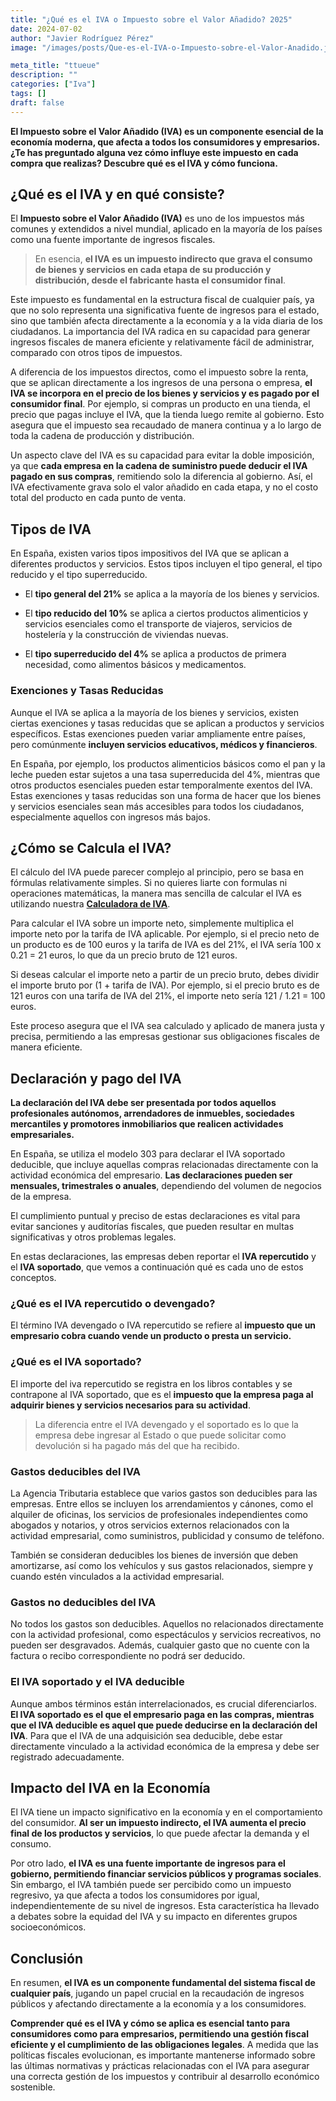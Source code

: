 ```yaml
---
title: "¿Qué es el IVA o Impuesto sobre el Valor Añadido? 2025"
date: 2024-07-02
author: "Javier Rodríguez Pérez"
image: "/images/posts/Que-es-el-IVA-o-Impuesto-sobre-el-Valor-Anadido.jpg"

meta_title: "ttueue"
description: ""
categories: ["Iva"]
tags: []
draft: false
---
```


**El Impuesto sobre el Valor Añadido (IVA) es un componente esencial de la economía moderna, que afecta a todos los consumidores y empresarios. ¿Te has preguntado alguna vez cómo influye este impuesto en cada compra que realizas? Descubre qué es el IVA y cómo funciona.**

## ¿Qué es el IVA y en qué consiste?

El **Impuesto sobre el Valor Añadido (IVA)** es uno de los impuestos más comunes y extendidos a nivel mundial, aplicado en la mayoría de los países como una fuente importante de ingresos fiscales.

> En esencia, **el IVA es un impuesto indirecto que grava el consumo de bienes y servicios en cada etapa de su producción y distribución, desde el fabricante hasta el consumidor final**.

Este impuesto es fundamental en la estructura fiscal de cualquier país, ya que no solo representa una significativa fuente de ingresos para el estado, sino que también afecta directamente a la economía y a la vida diaria de los ciudadanos. La importancia del IVA radica en su capacidad para generar ingresos fiscales de manera eficiente y relativamente fácil de administrar, comparado con otros tipos de impuestos.

A diferencia de los impuestos directos, como el impuesto sobre la renta, que se aplican directamente a los ingresos de una persona o empresa, **el IVA se incorpora en el precio de los bienes y servicios y es pagado por el consumidor final**. Por ejemplo, si compras un producto en una tienda, el precio que pagas incluye el IVA, que la tienda luego remite al gobierno. Esto asegura que el impuesto sea recaudado de manera continua y a lo largo de toda la cadena de producción y distribución.

Un aspecto clave del IVA es su capacidad para evitar la doble imposición, ya que **cada empresa en la cadena de suministro puede deducir el IVA pagado en sus compras**, remitiendo solo la diferencia al gobierno. Así, el IVA efectivamente grava solo el valor añadido en cada etapa, y no el costo total del producto en cada punto de venta.

## Tipos de IVA

En España, existen varios tipos impositivos del IVA que se aplican a diferentes productos y servicios. Estos tipos incluyen el tipo general, el tipo reducido y el tipo superreducido.

- El **tipo general del 21%** se aplica a la mayoría de los bienes y servicios.

- El **tipo reducido del 10%** se aplica a ciertos productos alimenticios y servicios esenciales como el transporte de viajeros, servicios de hostelería y la construcción de viviendas nuevas.

- El **tipo superreducido del 4%** se aplica a productos de primera necesidad, como alimentos básicos y medicamentos.

### Exenciones y Tasas Reducidas

Aunque el IVA se aplica a la mayoría de los bienes y servicios, existen ciertas exenciones y tasas reducidas que se aplican a productos y servicios específicos. Estas exenciones pueden variar ampliamente entre países, pero comúnmente **incluyen servicios educativos, médicos y financieros**.

En España, por ejemplo, los productos alimenticios básicos como el pan y la leche pueden estar sujetos a una tasa superreducida del 4%, mientras que otros productos esenciales pueden estar temporalmente exentos del IVA. Estas exenciones y tasas reducidas son una forma de hacer que los bienes y servicios esenciales sean más accesibles para todos los ciudadanos, especialmente aquellos con ingresos más bajos.

## ¿Cómo se Calcula el IVA?

El cálculo del IVA puede parecer complejo al principio, pero se basa en fórmulas relativamente simples. Si no quieres liarte con formulas ni operaciones matemáticas, la manera mas sencilla de calcular el IVA es utilizando nuestra **[Calculadora de IVA](https://calculadora-de-iva.es/)**.

Para calcular el IVA sobre un importe neto, simplemente multiplica el importe neto por la tarifa de IVA aplicable. Por ejemplo, si el precio neto de un producto es de 100 euros y la tarifa de IVA es del 21%, el IVA sería 100 x 0.21 = 21 euros, lo que da un precio bruto de 121 euros.

Si deseas calcular el importe neto a partir de un precio bruto, debes dividir el importe bruto por (1 + tarifa de IVA). Por ejemplo, si el precio bruto es de 121 euros con una tarifa de IVA del 21%, el importe neto sería 121 / 1.21 = 100 euros.

Este proceso asegura que el IVA sea calculado y aplicado de manera justa y precisa, permitiendo a las empresas gestionar sus obligaciones fiscales de manera eficiente.

## Declaración y pago del IVA

**La declaración del IVA debe ser presentada por todos aquellos profesionales autónomos, arrendadores de inmuebles, sociedades mercantiles y promotores inmobiliarios que realicen actividades empresariales.**

En España, se utiliza el modelo 303 para declarar el IVA soportado deducible, que incluye aquellas compras relacionadas directamente con la actividad económica del empresario. **Las declaraciones pueden ser mensuales, trimestrales o anuales**, dependiendo del volumen de negocios de la empresa.

El cumplimiento puntual y preciso de estas declaraciones es vital para evitar sanciones y auditorías fiscales, que pueden resultar en multas significativas y otros problemas legales.

En estas declaraciones, las empresas deben reportar el **IVA repercutido** y el **IVA soportado**, que vemos a continuación qué es cada uno de estos conceptos.

### ¿Qué es el IVA repercutido o devengado?

El término IVA devengado o IVA repercutido se refiere al **impuesto que un empresario cobra cuando vende un producto o presta un servicio.**

### ¿Qué es el IVA soportado?

El importe del iva repercutido se registra en los libros contables y se contrapone al IVA soportado, que es el **impuesto que la empresa paga al adquirir bienes y servicios necesarios para su actividad**.

> La diferencia entre el IVA devengado y el soportado es lo que la empresa debe ingresar al Estado o que puede solicitar como devolución si ha pagado más del que ha recibido.

### Gastos deducibles del IVA

La Agencia Tributaria establece que varios gastos son deducibles para las empresas. Entre ellos se incluyen los arrendamientos y cánones, como el alquiler de oficinas, los servicios de profesionales independientes como abogados y notarios, y otros servicios externos relacionados con la actividad empresarial, como suministros, publicidad y consumo de teléfono.

También se consideran deducibles los bienes de inversión que deben amortizarse, así como los vehículos y sus gastos relacionados, siempre y cuando estén vinculados a la actividad empresarial.

### Gastos no deducibles del IVA

No todos los gastos son deducibles. Aquellos no relacionados directamente con la actividad profesional, como espectáculos y servicios recreativos, no pueden ser desgravados. Además, cualquier gasto que no cuente con la factura o recibo correspondiente no podrá ser deducido.

### El IVA soportado y el IVA deducible

Aunque ambos términos están interrelacionados, es crucial diferenciarlos. **El IVA soportado es el que el empresario paga en las compras, mientras que el IVA deducible es aquel que puede deducirse en la declaración del IVA**. Para que el IVA de una adquisición sea deducible, debe estar directamente vinculado a la actividad económica de la empresa y debe ser registrado adecuadamente.

## Impacto del IVA en la Economía

El IVA tiene un impacto significativo en la economía y en el comportamiento del consumidor. **Al ser un impuesto indirecto, el IVA aumenta el precio final de los productos y servicios**, lo que puede afectar la demanda y el consumo.

Por otro lado, **el IVA es una fuente importante de ingresos para el gobierno, permitiendo financiar servicios públicos y programas sociales**. Sin embargo, el IVA también puede ser percibido como un impuesto regresivo, ya que afecta a todos los consumidores por igual, independientemente de su nivel de ingresos. Esta característica ha llevado a debates sobre la equidad del IVA y su impacto en diferentes grupos socioeconómicos.

## Conclusión

En resumen, **el IVA es un componente fundamental del sistema fiscal de cualquier país**, jugando un papel crucial en la recaudación de ingresos públicos y afectando directamente a la economía y a los consumidores.

**Comprender qué es el IVA y cómo se aplica es esencial tanto para consumidores como para empresarios, permitiendo una gestión fiscal eficiente y el cumplimiento de las obligaciones legales**. A medida que las políticas fiscales evolucionan, es importante mantenerse informado sobre las últimas normativas y prácticas relacionadas con el IVA para asegurar una correcta gestión de los impuestos y contribuir al desarrollo económico sostenible.
